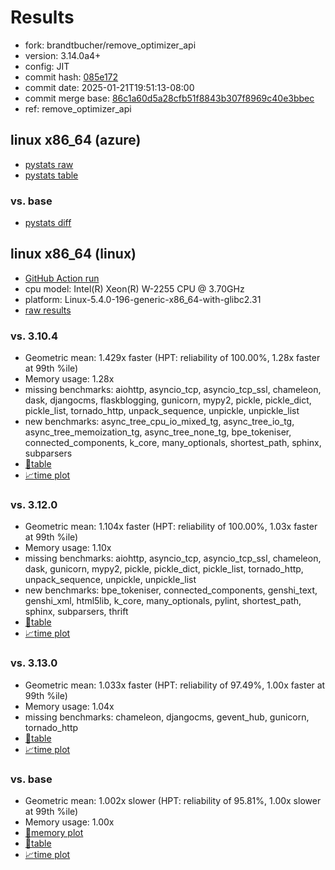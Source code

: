 # Results

- fork: brandtbucher/remove_optimizer_api
- version: 3.14.0a4+
- config: JIT
- commit hash: [085e172](https://github.com/brandtbucher/cpython/commit/085e172)
- commit date: 2025-01-21T19:51:13-08:00
- commit merge base: [86c1a60d5a28cfb51f8843b307f8969c40e3bbec](https://github.com/python/cpython/commit/86c1a60d5a28cfb51f8843b307f8969c40e3bbec)
- ref: remove_optimizer_api

## linux x86_64 (azure)

- [pystats raw](bm-20250121-azure-x86_64-brandtbucher-remove_optimizer_api-3.14.0a4%2B-085e172-pystats.json)
- [pystats table](bm-20250121-azure-x86_64-brandtbucher-remove_optimizer_api-3.14.0a4%2B-085e172-pystats.md)

### vs. base

- [pystats diff](bm-20250121-azure-x86_64-brandtbucher-remove_optimizer_api-3.14.0a4%2B-085e172-pystats-vs-base.md)

## linux x86_64 (linux)

- [GitHub Action run](https://github.com/faster-cpython/benchmarking/actions/runs/12900853590)
- cpu model: Intel(R) Xeon(R) W-2255 CPU @ 3.70GHz
- platform: Linux-5.4.0-196-generic-x86_64-with-glibc2.31
- [raw results](bm-20250121-linux-x86_64-brandtbucher-remove_optimizer_api-3.14.0a4%2B-085e172.json)

### vs. 3.10.4

- Geometric mean: 1.429x faster (HPT: reliability of 100.00%, 1.28x faster at 99th %ile)
- Memory usage: 1.28x
- missing benchmarks: aiohttp, asyncio_tcp, asyncio_tcp_ssl, chameleon, dask, djangocms, flaskblogging, gunicorn, mypy2, pickle, pickle_dict, pickle_list, tornado_http, unpack_sequence, unpickle, unpickle_list
- new benchmarks: async_tree_cpu_io_mixed_tg, async_tree_io_tg, async_tree_memoization_tg, async_tree_none_tg, bpe_tokeniser, connected_components, k_core, many_optionals, shortest_path, sphinx, subparsers
- [📄table](bm-20250121-linux-x86_64-brandtbucher-remove_optimizer_api-3.14.0a4%2B-085e172-vs-3.10.4.md)
- [📈time plot](bm-20250121-linux-x86_64-brandtbucher-remove_optimizer_api-3.14.0a4%2B-085e172-vs-3.10.4.svg)

### vs. 3.12.0

- Geometric mean: 1.104x faster (HPT: reliability of 100.00%, 1.03x faster at 99th %ile)
- Memory usage: 1.10x
- missing benchmarks: aiohttp, asyncio_tcp, asyncio_tcp_ssl, chameleon, dask, gunicorn, mypy2, pickle, pickle_dict, pickle_list, tornado_http, unpack_sequence, unpickle, unpickle_list
- new benchmarks: bpe_tokeniser, connected_components, genshi_text, genshi_xml, html5lib, k_core, many_optionals, pylint, shortest_path, sphinx, subparsers, thrift
- [📄table](bm-20250121-linux-x86_64-brandtbucher-remove_optimizer_api-3.14.0a4%2B-085e172-vs-3.12.0.md)
- [📈time plot](bm-20250121-linux-x86_64-brandtbucher-remove_optimizer_api-3.14.0a4%2B-085e172-vs-3.12.0.svg)

### vs. 3.13.0

- Geometric mean: 1.033x faster (HPT: reliability of 97.49%, 1.00x faster at 99th %ile)
- Memory usage: 1.04x
- missing benchmarks: chameleon, djangocms, gevent_hub, gunicorn, tornado_http
- [📄table](bm-20250121-linux-x86_64-brandtbucher-remove_optimizer_api-3.14.0a4%2B-085e172-vs-3.13.0.md)
- [📈time plot](bm-20250121-linux-x86_64-brandtbucher-remove_optimizer_api-3.14.0a4%2B-085e172-vs-3.13.0.svg)

### vs. base

- Geometric mean: 1.002x slower (HPT: reliability of 95.81%, 1.00x slower at 99th %ile)
- Memory usage: 1.00x
- [🧠memory plot](bm-20250121-linux-x86_64-brandtbucher-remove_optimizer_api-3.14.0a4%2B-085e172-vs-base-mem.svg)
- [📄table](bm-20250121-linux-x86_64-brandtbucher-remove_optimizer_api-3.14.0a4%2B-085e172-vs-base.md)
- [📈time plot](bm-20250121-linux-x86_64-brandtbucher-remove_optimizer_api-3.14.0a4%2B-085e172-vs-base.svg)

